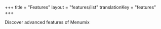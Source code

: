 +++
title = "Features"
layout = "features/list"
translationKey = "features"
+++

Discover advanced features of Menumix